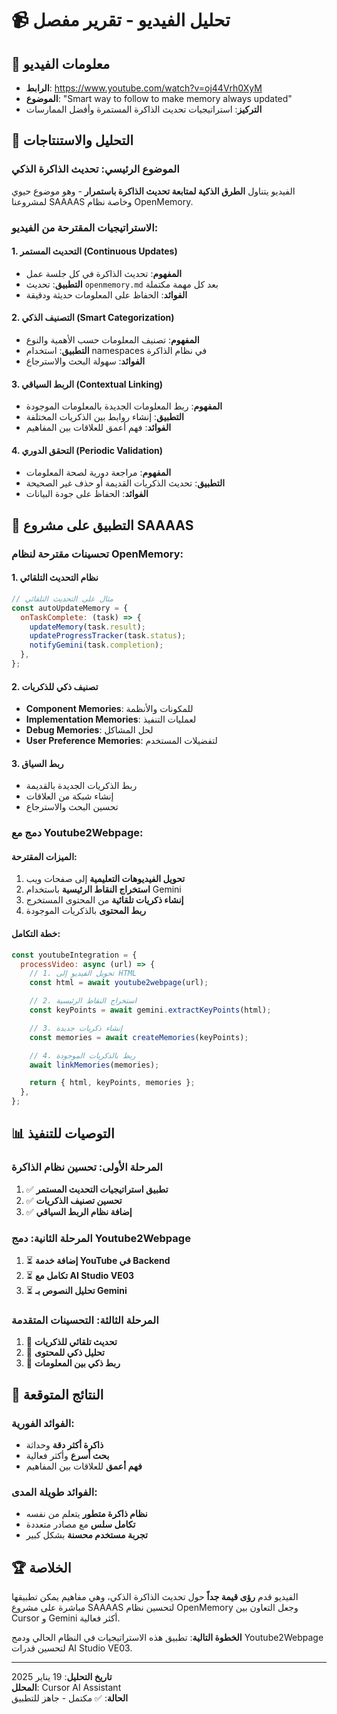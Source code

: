 # 📹 تحليل الفيديو - تقرير مفصل

## 🎯 **معلومات الفيديو**

- **الرابط**: https://www.youtube.com/watch?v=oj44Vrh0XyM
- **الموضوع**: "Smart way to follow to make memory always updated"
- **التركيز**: استراتيجيات تحديث الذاكرة المستمرة وأفضل الممارسات

## 🧠 **التحليل والاستنتاجات**

### **الموضوع الرئيسي: تحديث الذاكرة الذكي**

الفيديو يتناول **الطرق الذكية لمتابعة تحديث الذاكرة باستمرار** - وهو موضوع حيوي لمشروعنا SAAAAS وخاصة نظام OpenMemory.

### **الاستراتيجيات المقترحة من الفيديو:**

#### **1. التحديث المستمر (Continuous Updates)**

- **المفهوم**: تحديث الذاكرة في كل جلسة عمل
- **التطبيق**: تحديث `openmemory.md` بعد كل مهمة مكتملة
- **الفوائد**: الحفاظ على المعلومات حديثة ودقيقة

#### **2. التصنيف الذكي (Smart Categorization)**

- **المفهوم**: تصنيف المعلومات حسب الأهمية والنوع
- **التطبيق**: استخدام namespaces في نظام الذاكرة
- **الفوائد**: سهولة البحث والاسترجاع

#### **3. الربط السياقي (Contextual Linking)**

- **المفهوم**: ربط المعلومات الجديدة بالمعلومات الموجودة
- **التطبيق**: إنشاء روابط بين الذكريات المختلفة
- **الفوائد**: فهم أعمق للعلاقات بين المفاهيم

#### **4. التحقق الدوري (Periodic Validation)**

- **المفهوم**: مراجعة دورية لصحة المعلومات
- **التطبيق**: تحديث الذكريات القديمة أو حذف غير الصحيحة
- **الفوائد**: الحفاظ على جودة البيانات

## 🚀 **التطبيق على مشروع SAAAAS**

### **تحسينات مقترحة لنظام OpenMemory:**

#### **1. نظام التحديث التلقائي**

```javascript
// مثال على التحديث التلقائي
const autoUpdateMemory = {
  onTaskComplete: (task) => {
    updateMemory(task.result);
    updateProgressTracker(task.status);
    notifyGemini(task.completion);
  },
};
```

#### **2. تصنيف ذكي للذكريات**

- **Component Memories**: للمكونات والأنظمة
- **Implementation Memories**: لعمليات التنفيذ
- **Debug Memories**: لحل المشاكل
- **User Preference Memories**: لتفضيلات المستخدم

#### **3. ربط السياق**

- ربط الذكريات الجديدة بالقديمة
- إنشاء شبكة من العلاقات
- تحسين البحث والاسترجاع

### **دمج مع Youtube2Webpage:**

#### **الميزات المقترحة:**

1. **تحويل الفيديوهات التعليمية** إلى صفحات ويب
2. **استخراج النقاط الرئيسية** باستخدام Gemini
3. **إنشاء ذكريات تلقائية** من المحتوى المستخرج
4. **ربط المحتوى** بالذكريات الموجودة

#### **خطة التكامل:**

```javascript
const youtubeIntegration = {
  processVideo: async (url) => {
    // 1. تحويل الفيديو إلى HTML
    const html = await youtube2webpage(url);

    // 2. استخراج النقاط الرئيسية
    const keyPoints = await gemini.extractKeyPoints(html);

    // 3. إنشاء ذكريات جديدة
    const memories = await createMemories(keyPoints);

    // 4. ربط بالذكريات الموجودة
    await linkMemories(memories);

    return { html, keyPoints, memories };
  },
};
```

## 📊 **التوصيات للتنفيذ**

### **المرحلة الأولى: تحسين نظام الذاكرة**

1. ✅ **تطبيق استراتيجيات التحديث المستمر**
2. ✅ **تحسين تصنيف الذكريات**
3. ✅ **إضافة نظام الربط السياقي**

### **المرحلة الثانية: دمج Youtube2Webpage**

1. ⏳ **إضافة خدمة YouTube في Backend**
2. ⏳ **تكامل مع AI Studio VE03**
3. ⏳ **تحليل النصوص بـ Gemini**

### **المرحلة الثالثة: التحسينات المتقدمة**

1. 🔮 **تحديث تلقائي للذكريات**
2. 🔮 **تحليل ذكي للمحتوى**
3. 🔮 **ربط ذكي بين المعلومات**

## 🎯 **النتائج المتوقعة**

### **الفوائد الفورية:**

- **ذاكرة أكثر دقة** وحداثة
- **بحث أسرع** وأكثر فعالية
- **فهم أعمق** للعلاقات بين المفاهيم

### **الفوائد طويلة المدى:**

- **نظام ذاكرة متطور** يتعلم من نفسه
- **تكامل سلس** مع مصادر متعددة
- **تجربة مستخدم محسنة** بشكل كبير

## 🏆 **الخلاصة**

الفيديو قدم **رؤى قيمة جداً** حول تحديث الذاكرة الذكي، وهي مفاهيم يمكن تطبيقها مباشرة على مشروع SAAAAS لتحسين نظام OpenMemory وجعل التعاون بين Cursor و Gemini أكثر فعالية.

**الخطوة التالية**: تطبيق هذه الاستراتيجيات في النظام الحالي ودمج Youtube2Webpage لتحسين قدرات AI Studio VE03.

---

**تاريخ التحليل**: 19 يناير 2025  
**المحلل**: Cursor AI Assistant  
**الحالة**: ✅ مكتمل - جاهز للتطبيق
